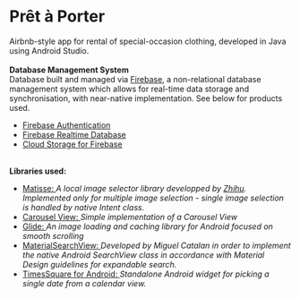 # Prêt à Porter
Airbnb-style app for rental of special-occasion clothing, developed in Java using Android Studio. </br>
</br><b> Database Management System </b></br>
Database built and managed via <a href=https://firebase.google.com/> Firebase</a>, a non-relational database management system which allows for real-time data storage and synchronisation, with near-native implementation. See below for products used.</br>
<ul>
<li><a href=https://firebase.google.com/docs/auth/>Firebase Authentication</a></li>
<li><a href=https://firebase.google.com/docs/database/>Firebase Realtime Database</a></li>
<li><a href=https://firebase.google.com/docs/storage/>Cloud Storage for Firebase</a></li>
</ul>
</br><b> Libraries used: </b></br>
<ul>
<li><a href=https://github.com/zhihu/Matisse> Matisse: </a><i>A local image selector library developped by <a href=https://github.com/zhihu>Zhihu</a>. Implemented only for multiple image selection - single image selection is handled by native Intent class.</i></li>
<li><a href=https://github.com/sayyam/carouselview> Carousel View: </a><i>Simple implementation of a Carousel View</i></li>
<li><a href=https://github.com/bumptech/glide> Glide: </a><i>An image loading and caching library for Android focused on smooth scrolling</i></li>
<li><a href=http://miguelcatalan.info/2015/09/23/MaterialSearchView/> MaterialSearchView: </a><i>Developed by Miguel Catalan in order to implement the native Android SearchView class in accordance with Material Design guidelines for expandable search.</i></li>
<li><a href=https://github.com/square/android-times-square> TimesSquare for Android: </a><i>Standalone Android widget for picking a single date from a calendar view.</i></li>
</ul>


